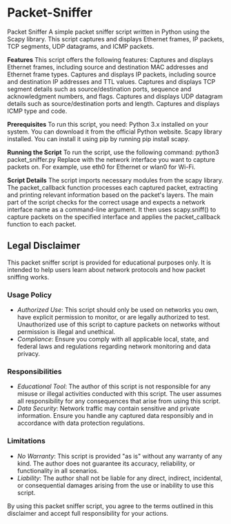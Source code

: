 # Packet-Sniffer
Packet Sniffer
A simple packet sniffer script written in Python using the Scapy library. This script captures and displays Ethernet frames, IP packets, TCP segments, UDP datagrams, and ICMP packets.

**Features**
This script offers the following features:
Captures and displays Ethernet frames, including source and destination MAC addresses and Ethernet frame types.
Captures and displays IP packets, including source and destination IP addresses and TTL values.
Captures and displays TCP segment details such as source/destination ports, sequence and acknowledgment numbers, and flags.
Captures and displays UDP datagram details such as source/destination ports and length.
Captures and displays ICMP type and code.

**Prerequisites**
To run this script, you need:
Python 3.x installed on your system. You can download it from the official Python website.
Scapy library installed. You can install it using pip by running pip install scapy.

**Running the Script**
To run the script, use the following command:
python3 packet_sniffer.py <interface>
Replace <interface> with the network interface you want to capture packets on. For example, use eth0 for Ethernet or wlan0 for Wi-Fi.

**Script Details**
The script imports necessary modules from the scapy library.
The packet_callback function processes each captured packet, extracting and printing relevant information based on the packet's layers.
The main part of the script checks for the correct usage and expects a network interface name as a command-line argument. It then uses scapy.sniff() to capture packets on the specified interface and applies the packet_callback function to each packet.

## Legal Disclaimer
This packet sniffer script is provided for educational purposes only. It is intended to help users learn about network protocols and how packet sniffing works. 

### Usage Policy
- *Authorized Use*: This script should only be used on networks you own, have explicit permission to monitor, or are legally authorized to test. Unauthorized use of this script to capture packets on networks without permission is illegal and unethical.
- *Compliance*: Ensure you comply with all applicable local, state, and federal laws and regulations regarding network monitoring and data privacy.

### Responsibilities
- *Educational Tool*: The author of this script is not responsible for any misuse or illegal activities conducted with this script. The user assumes all responsibility for any consequences that arise from using this script.
- *Data Security*: Network traffic may contain sensitive and private information. Ensure you handle any captured data responsibly and in accordance with data protection regulations.

### Limitations
- *No Warranty*: This script is provided "as is" without any warranty of any kind. The author does not guarantee its accuracy, reliability, or functionality in all scenarios.
- *Liability*: The author shall not be liable for any direct, indirect, incidental, or consequential damages arising from the use or inability to use this script.

By using this packet sniffer script, you agree to the terms outlined in this disclaimer and accept full responsibility for your actions.
